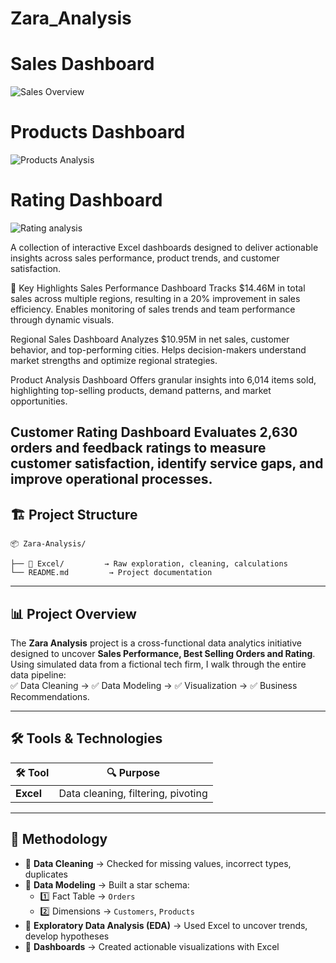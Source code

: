 # Zara_Analysis



# Sales Dashboard
![Sales Overview](https://github.com/user-attachments/assets/4ce30a0e-1c9b-4333-84a5-d7db958019b7)

# Products Dashboard
![Products Analysis](https://github.com/user-attachments/assets/627656fe-5d16-497b-ad83-ab387ee273c5)

# Rating Dashboard
![Rating analysis](https://github.com/user-attachments/assets/22edfe1f-cce8-412b-b4c8-8f24b6147bcb)


A collection of interactive Excel dashboards designed to deliver actionable insights across sales performance, product trends, and customer satisfaction.

🔹 Key Highlights
Sales Performance Dashboard
Tracks $14.46M in total sales across multiple regions, resulting in a 20% improvement in sales efficiency. Enables monitoring of sales trends and team performance through dynamic visuals.

Regional Sales Dashboard
Analyzes $10.95M in net sales, customer behavior, and top-performing cities. Helps decision-makers understand market strengths and optimize regional strategies.

Product Analysis Dashboard
Offers granular insights into 6,014 items sold, highlighting top-selling products, demand patterns, and market opportunities.

Customer Rating Dashboard
Evaluates 2,630 orders and feedback ratings to measure customer satisfaction, identify service gaps, and improve operational processes.
---

## 🏗 **Project Structure**

```plaintext
📦 Zara-Analysis/

├── 📂 Excel/         → Raw exploration, cleaning, calculations
└── README.md         → Project documentation
```

---

## 📊 **Project Overview**

The **Zara Analysis** project is a cross-functional data analytics initiative designed to uncover **Sales Performance, Best Selling Orders and Rating**.  
Using simulated data from a fictional tech firm, I walk through the entire data pipeline:  
✅ Data Cleaning → ✅ Data Modeling → ✅ Visualization → ✅ Business Recommendations.

---

## 🛠 **Tools & Technologies**

| 🛠 Tool       | 🔍 Purpose                                    |
|--------------|---------------------------------------------|
| **Excel**    | Data cleaning, filtering, pivoting          |

---

## 🧪 **Methodology**

- 🔹 **Data Cleaning** → Checked for missing values, incorrect types, duplicates  
- 🔹 **Data Modeling** → Built a star schema:
  - 1️⃣ Fact Table → `Orders`  
  - 2️⃣ Dimensions → `Customers`, `Products`  
- 🔹 **Exploratory Data Analysis (EDA)** → Used Excel to uncover trends, develop hypotheses  
- 🔹 **Dashboards** → Created actionable visualizations with Excel
